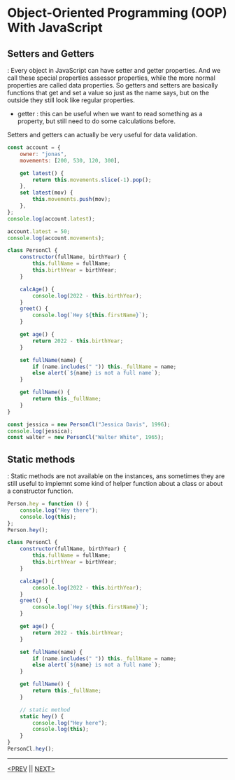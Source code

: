 # Object-Oriented Programming (OOP) With JavaScript

## Setters and Getters

: Every object in JavaScript can have setter and getter properties. And we call these special properties assessor properties, while the more normal properties are called data properties. So getters and setters are basically functions that get and set a value so just as the name says, but on the outside they still look like regular properties.

-   getter : this can be useful when we want to read something as a property, but still need to do some calculations before.

Setters and getters can actually be very useful for data validation.

```jsx
const account = {
	owner: "jonas",
	movements: [200, 530, 120, 300],

	get latest() {
		return this.movements.slice(-1).pop();
	},
	set latest(mov) {
		this.movements.push(mov);
	},
};
console.log(account.latest);

account.latest = 50;
console.log(account.movements);

class PersonCl {
	constructor(fullName, birthYear) {
		this.fullName = fullName;
		this.birthYear = birthYear;
	}

	calcAge() {
		console.log(2022 - this.birthYear);
	}
	greet() {
		console.log(`Hey ${this.firstName}`);
	}

	get age() {
		return 2022 - this.birthYear;
	}

	set fullName(name) {
		if (name.includes(" ")) this._fullName = name;
		else alert(`${name} is not a full name`);
	}

	get fullName() {
		return this._fullName;
	}
}

const jessica = new PersonCl("Jessica Davis", 1996);
console.log(jessica);
const walter = new PersonCl("Walter White", 1965);
```

## Static methods

: Static methods are not available on the instances, ans sometimes they are still useful to implemnt some kind of helper function about a class or about a constructor function.

```jsx
Person.hey = function () {
	console.log("Hey there");
	console.log(this);
};
Person.hey();

class PersonCl {
	constructor(fullName, birthYear) {
		this.fullName = fullName;
		this.birthYear = birthYear;
	}

	calcAge() {
		console.log(2022 - this.birthYear);
	}
	greet() {
		console.log(`Hey ${this.firstName}`);
	}

	get age() {
		return 2022 - this.birthYear;
	}

	set fullName(name) {
		if (name.includes(" ")) this._fullName = name;
		else alert(`${name} is not a full name`);
	}

	get fullName() {
		return this._fullName;
	}

	// static method
	static hey() {
		console.log("Hey here");
		console.log(this);
	}
}
PersonCl.hey();
```

---

[<PREV](./cjs221025.md) || [NEXT>](./cjs221027.md)
